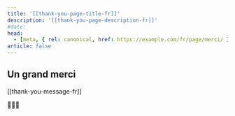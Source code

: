 ```yaml
---
title: '[[thank-you-page-title-fr]]'
description: '[[thank-you-page-description-fr]]'
#date:
head:
  - [meta, { rel: canonical, href: https://example.com/fr/page/merci/ }]
article: false
---
```


## Un grand merci

[[thank-you-message-fr]]

💖💖💖

<!-- Add share to facebook or twitter button? -->
